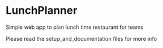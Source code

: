 # LunchPlanner
Simple web app to plan lunch time restaurant for teams

Please read the setup_and_documentation files for more info
